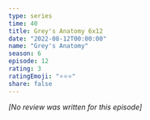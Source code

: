 ```yaml
---
type: series
time: 40
title: Grey's Anatomy 6x12
date: "2022-08-12T00:00:00"
name: "Grey's Anatomy"
season: 6
episode: 12
rating: 3
ratingEmoji: "⭐️⭐️⭐️"
share: false
---
```


_[No review was written for this episode]_
